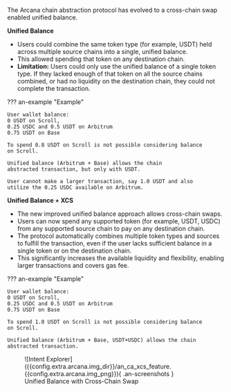 The Arcana chain abstraction protocol has evolved to a cross-chain swap
enabled unified balance.

**Unified Balance**

- Users could combine the same token type (for example, USDT) held across
  multiple source chains into a single, unified balance.
- This allowed spending that token on any destination chain.
- **Limitation:** Users could only use the unified balance of a single
  token type. If they lacked enough of that token on all the source
  chains combined, or had no liquidity on the destination chain, they
  could not complete the transaction.

??? an-example "Example"

    User wallet balance: 
    0 USDT on Scroll, 
    0.25 USDC and 0.5 USDT on Arbitrum
    0.75 USDT on Base

    To spend 0.8 USDT on Scroll is not possible considering balance
    on Scroll.

    Unified balance (Arbitrum + Base) allows the chain
    abstracted transaction, but only with USDT.
    
    User cannot make a larger transaction, say 1.0 USDT and also
    utilize the 0.25 USDC available on Arbitrum.

**Unified Balance + XCS**

- The new improved unified balance approach allows cross-chain swaps. 
- Users can now spend any supported token (for example, USDT, USDC) from 
  any supported source chain to pay on any destination chain.
- The protocol automatically combines multiple token types and 
  sources to fulfill the transaction, even if the user lacks
  sufficient balance in a single token or on the destination chain.
- This significantly increases the available liquidity and flexibility,
  enabling larger transactions and covers gas fee.

??? an-example "Example"

    User wallet balance: 
    0 USDT on Scroll, 
    0.25 USDC and 0.5 USDT on Arbitrum
    0.75 USDT on Base

    To spend 1.0 USDT on Scroll is not possible considering balance
    on Scroll.

    Unified balance (Arbitrum + Base, USDT+USDC) allows the chain
    abstracted transaction.

<figure markdown="span">
    ![Intent Explorer]({{config.extra.arcana.img_dir}}/an_ca_xcs_feature.{{config.extra.arcana.img_png}}){ .an-screenshots }
    <figcaption>Unified Balance with Cross-Chain Swap</figcaption>
</figure>